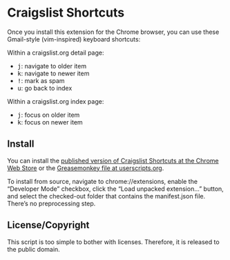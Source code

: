 Craigslist Shortcuts
======

Once you install this extension for the Chrome browser, you can use these Gmail-style (vim-inspired) keyboard shortcuts:

Within a craigslist.org detail page:

- <kbd>j</kbd>: navigate to older item
- <kbd>k</kbd>: navigate to newer item
- <kbd>!</kbd>: mark as spam
- <kbd>u</kbd>: go back to index

Within a craigslist.org index page:

- <kbd>j</kbd>: focus on older item
- <kbd>k</kbd>: focus on newer item


Install
----

You can install the [published version of Craigslist Shortcuts at the Chrome Web Store](https://chrome.google.com/webstore/detail/craigslist-shortcuts/fpkpfjpnegjenkallpheifeejplgfego) or the [Greasemonkey file at userscripts.org](http://userscripts.org/scripts/show/136751).

To install from source, navigate to chrome://extensions, enable the “Developer Mode” checkbox, click the “Load unpacked extension…” button, and select the checked-out folder that contains the manifest.json file. There’s no preprocessing step.

License/Copyright
----
This script is too simple to bother with licenses. Therefore, it is released to the public domain.
